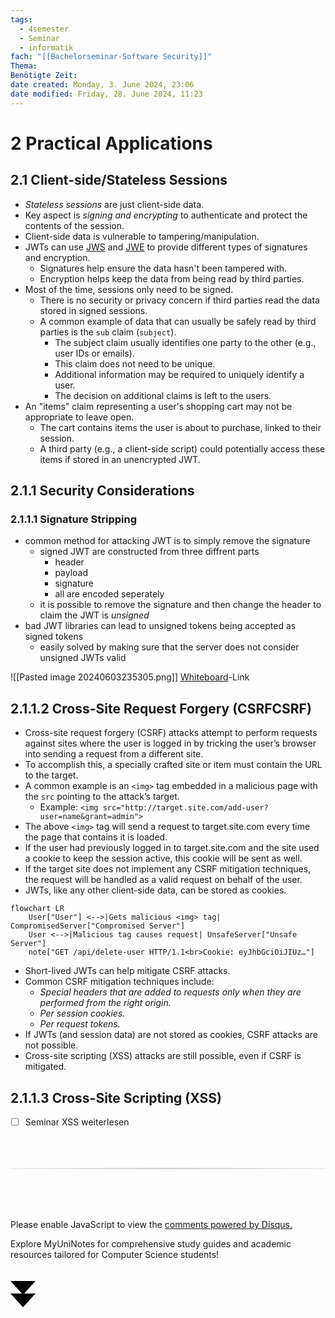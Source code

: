 ```yaml
---
tags:
  - 4semester
  - Seminar
  - informatik
fach: "[[Bachelorseminar-Software Security]]"
Thema:
Benötigte Zeit:
date created: Monday, 3. June 2024, 23:06
date modified: Friday, 28. June 2024, 11:23
---
```


# 2 Practical Applications

## 2.1 Client-side/Stateless Sessions

- _Stateless sessions_ are just client-side data.
- Key aspect is _signing and encrypting_ to authenticate and protect the contents of the session.
- Client-side data is vulnerable to tampering/manipulation.
- JWTs can use [JWS](https://en.wikipedia.org/wiki/JSON_Web_Signature) and [JWE](https://en.wikipedia.org/wiki/JSON_Web_Encryption) to provide different types of signatures and encryption.
  - Signatures help ensure the data hasn't been tampered with.
  - Encryption helps keep the data from being read by third parties.
- Most of the time, sessions only need to be signed.
  - There is no security or privacy concern if third parties read the data stored in signed sessions.
  - A common example of data that can usually be safely read by third parties is the `sub` claim (`subject`).
    - The subject claim usually identifies one party to the other (e.g., user IDs or emails).
    - This claim does not need to be unique.
    - Additional information may be required to uniquely identify a user.
    - The decision on additional claims is left to the users.
- An "items" claim representing a user's shopping cart may not be appropriate to leave open.
  - The cart contains items the user is about to purchase, linked to their session.
  - A third party (e.g., a client-side script) could potentially access these items if stored in an unencrypted JWT.

## 2.1.1 Security Considerations

### 2.1.1.1 Signature Stripping

- common method for attacking JWT is to simply remove the signature
  - signed JWT are constructed from three diffrent parts
    - header
    - payload
    - signature
    - all are encoded seperately
  - it is possible to remove the signature and then change the header to claim the JWT is _unsigned_
- bad JWT libraries can lead to unsigned tokens being accepted as signed tokens
  - easily solved by making sure that the server does not consider unsigned JWTs valid

![[Pasted image 20240603235305.png]]
[Whiteboard](https://wbd.ms/share/v2/aHR0cHM6Ly93aGl0ZWJvYXJkLm1pY3Jvc29mdC5jb20vYXBpL3YxLjAvd2hpdGVib2FyZHMvcmVkZWVtL2FjMjM0NGY4NWQxYTQxOWI4ZmUwOWQyNWE2MTliYjFjX0JCQTcxNzYyLTEyRTAtNDJFMS1CMzI0LTVCMTMxRjQyNEUzRF82ZDY1YjA2YS1jOGUyLTQxNjQtYTdiNS1kNWY5MDY4ODZkNWQ=)-Link

## 2.1.1.2 Cross-Site Request Forgery (CSRFCSRF)

- Cross-site request forgery (CSRF) attacks attempt to perform requests against sites where the user is logged in by tricking the user’s browser into sending a request from a different site.
- To accomplish this, a specially crafted site or item must contain the URL to the target.
- A common example is an `<img>` tag embedded in a malicious page with the `src` pointing to the attack’s target.
  - Example: `<img src="http://target.site.com/add-user?user=name&grant=admin">`
- The above `<img>` tag will send a request to target.site.com every time the page that contains it is loaded.
- If the user had previously logged in to target.site.com and the site used a cookie to keep the session active, this cookie will be sent as well.
- If the target site does not implement any CSRF mitigation techniques, the request will be handled as a valid request on behalf of the user.
- JWTs, like any other client-side data, can be stored as cookies.

```mermaid
flowchart LR
    User["User"] <-->|Gets malicious <img> tag| CompromisedServer["Compromised Server"]
    User <-->|Malicious tag causes request| UnsafeServer["Unsafe Server"]
    note["GET /api/delete-user HTTP/1.1<br>Cookie: eyJhbGciOiJIUz…"]

```

- Short-lived JWTs can help mitigate CSRF attacks.
- Common CSRF mitigation techniques include:
  - _Special headers that are added to requests only when they are performed from the right origin._
  - _Per session cookies._
  - _Per request tokens._
- If JWTs (and session data) are not stored as cookies, CSRF attacks are not possible.
- Cross-site scripting (XSS) attacks are still possible, even if CSRF is mitigated.

## 2.1.1.3 Cross-Site Scripting (XSS)

- [ ] Seminar XSS weiterlesen

<!-- DISQUS SCRIPT COMMENT START -->

<hr style="border: none; height: 2px; background: linear-gradient(to right, #f0f0f0, #ccc, #f0f0f0); margin-top: 4rem; margin-bottom: 5rem;">
<div id="disqus_thread"></div>
<script>
    /**
    * RECOMMENDED CONFIGURATION VARIABLES: EDIT AND UNCOMMENT THE SECTION BELOW TO INSERT DYNAMIC VALUES FROM YOUR PLATFORM OR CMS.
    * LEARN WHY DEFINING THESE VARIABLES IS IMPORTANT: https://disqus.com/admin/universalcode/#configuration-variables */
    /*
    var disqus_config = function () {
    this.page.url = PAGE_URL; // Replace PAGE_URL with your page's canonical URL variable
    this.page.identifier = PAGE_IDENTIFIER; // Replace PAGE_IDENTIFIER with your page's unique identifier variable
    };
    */
    (function() { // DON'T EDIT BELOW THIS LINE
    var d = document, s = d.createElement('script');
    s.src = 'https://myuninotes.disqus.com/embed.js';
    s.setAttribute('data-timestamp', +new Date());
    (d.head || d.body).appendChild(s);
    })();
</script>
<noscript>Please enable JavaScript to view the <a href="https://disqus.com/?ref_noscript">comments powered by Disqus.</a></noscript>

<!-- DISQUS SCRIPT COMMENT END -->

<!-- Sliding Banner START -->

<div id="slidingBanner" class="banner">
  <p class="banner-text">
    Explore MyUniNotes for comprehensive study guides and academic resources tailored for Computer Science students!
  </p>
  <svg id="closeBanner" class="arrows">
    <path d="M0 20 L20 42 L40 20"></path>
    <path d="M0 40 L20 62 L40 40"></path>
  </svg>
</div>

<script>
  // JavaScript to slide down the banner on page load
  document.addEventListener('DOMContentLoaded', function() {
    // Generate a random number between 1 and 5
    const randomNumber = Math.floor(Math.random() * 5) + 1;
    console.log(randomNumber)
    if (randomNumber === 1) {
      setTimeout(function() {
        const banner = document.getElementById('slidingBanner');
        if (banner) {
          banner.classList.add('show');
        }
      }, 1000); // Adjust the delay as needed

      const closeBanner = document.getElementById('closeBanner');
      if (closeBanner) {
        closeBanner.addEventListener('click', function() {
          const banner = document.getElementById('slidingBanner');
          if (banner) {
            banner.classList.remove('show');
            banner.style.visibility = 'hidden';
          }
        });
      }
    } else {
      // Remove the banner from the DOM if the random number is not 1
      const banner = document.getElementById('slidingBanner');
      if (banner) {
        banner.remove();
      }
    }
  });
</script>

<!-- Sliding Banner END -->
